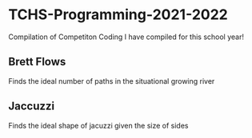 # TCHS-Programming-2021-2022
Compilation of Competiton Coding I have compiled for this school year!

## Brett Flows
Finds the ideal number of paths in the situational growing river

## Jaccuzzi
Finds the ideal shape of jacuzzi given the size of sides
